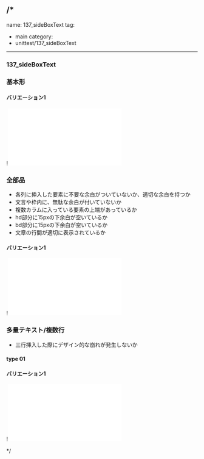 /*
---
name: 137_sideBoxText
tag:
  - main
category:
  - unittest/137_sideBoxText
---

### 137_sideBoxText
### 基本形

#### バリエーション1

!![137_sideBoxText_01basic_1.html](./html/137_sideBoxText/137_sideBoxText_01basic_1.html)

### 全部品
- 各列に挿入した要素に不要な余白がついていないか、適切な余白を持つか
- 文言や枠内に、無駄な余白が付いていないか
- 複数カラムに入っている要素の上端があっているか
- hd部分に15pxの下余白が空いているか
- bd部分に15pxの下余白が空いているか
- 文章の行間が適切に表示されているか

#### バリエーション1

!![137_sideBoxText_02all_1.html](./html/137_sideBoxText/137_sideBoxText_02all_1.html)

### 多量テキスト/複数行
- 三行挿入した際にデザイン的な崩れが発生しないか

#### type 01
#### バリエーション1

!![137_sideBoxText_d03manyText_01_1.html](./html/137_sideBoxText/137_sideBoxText_d03manyText_01_1.html)

*/
